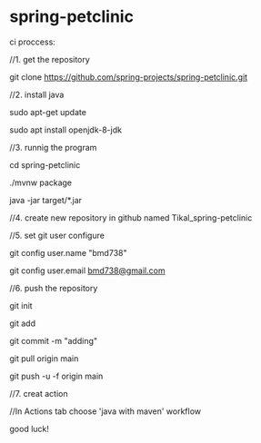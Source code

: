 # spring-petclinic
ci proccess:

//1. get the repository 

git clone https://github.com/spring-projects/spring-petclinic.git

//2. install java 

sudo apt-get update

sudo apt install openjdk-8-jdk

//3. runnig the program  

cd spring-petclinic

./mvnw package

java -jar target/*.jar

//4. create new repository in github named Tikal_spring-petclinic

//5. set git user configure

git config user.name "bmd738"

git config user.email bmd738@gmail.com

//6. push the repository

git init

git add

git commit -m "adding"

git pull origin main

git push -u -f origin main

//7. creat action 

//In Actions tab choose 'java with maven' workflow

good luck!
